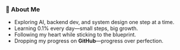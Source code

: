 ### 🚀 About Me  

- Exploring AI, backend dev, and system design one step at a time.
- Learning 0.1% every day—small steps, big growth.  
- Following my heart while sticking to the blueprint.
- Dropping my progress on **GitHub**—progress over perfection.   
